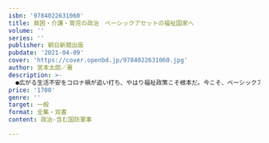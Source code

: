 ```yaml
---
isbn: '9784022631060'
title: 貧困・介護・育児の政治　ベーシックアセットの福祉国家へ
volume: ''
series: ''
publisher: 朝日新聞出版
pubdate: '2021-04-09'
cover: 'https://cover.openbd.jp/9784022631060.jpg'
author: 宮本太郎／著
description: >-
  ●広がる生活不安をコロナ禍が追い打ち、やはり福祉政策こそ根本だ。今こそ、ベーシックアセットの保障へ。政府や自治体の政策論議に深く関わりつつ、同時に批判的な視点も貫いてきた福祉政治論の第一人者が、貧困、介護、育児をめぐる生々しい政治に分け入り、そこでの対立点を明らかにしつつ、停滞から脱却する道筋を考える。●本書の内容から＊複雑な福祉政治を読み解く――「例外状況の社会民主主義」が「磁力としての新自由主義」に阻まれ、「日常的現実としての保守主義」へ　＊「新しい生活困難層」とは誰のことか　日本にいかなる分断関係が生じているか＊介護保険制度や子ども・子育て支援新制度は、市場化に向かうのか＊北欧ももはやそのままモデルにはならない　何が起きている？＊ベーシックインカムでもベーシックサービスでもなくベーシックアセットを●福祉政策ほど、私たちの生活を根本から左右する政策はない。にもかかわらず、貧困、介護、育児の制度はたいへん複雑で、全体像は迷宮のよう。まして政治で何が争われているか分かりにくい。政府や自治体の政策論議に深く関わりつつ、同時に批判的な視点も貫いてきた福祉政治論の第一人者が、貧困、介護、育児をめぐる生々しい政治に分け入り、そこでの対立点を明らかにしつつ、停滞から脱却する道筋を考える。「新しい生活困難層」が急増するなか、求められるのは「自立支援」かベーシックインカムか？　老いを支えうる介護保険制度のための選択肢は？　待機児童解消だけが保育改革の目標でよいのか？　ベーシックアセットによる福祉国家再生という大きな頂を望みつつ、現実の複雑な地形からそこにたどり着くルートを探索した、類書のない福祉政治論の達成。
price: '1700'
genre: ''
target: 一般
format: 全集・双書
content: 政治-含む国防軍事

---
```

